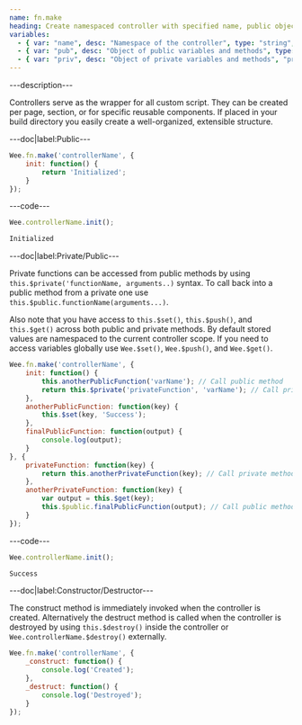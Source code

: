 ```yaml
---
name: fn.make
heading: Create namespaced controller with specified name, public object, and optional private object
variables:
  - { var: "name", desc: "Namespace of the controller", type: "string", req: true }
  - { var: "pub", desc: "Object of public variables and methods", type: "object", req: true }
  - { var: "priv", desc: "Object of private variables and methods", "priv", type: "object" }
---
```


---description---

Controllers serve as the wrapper for all custom script. They can be created per page, section, or for specific reusable components. If placed in your build directory you easily create a well-organized, extensible structure.

---doc|label:Public---

```javascript
Wee.fn.make('controllerName', {
	init: function() {
		return 'Initialized';
	}
});
```

---code---

```javascript
Wee.controllerName.init();
```

```javascript
Initialized
```

---doc|label:Private/Public---

Private functions can be accessed from public methods by using ```this.$private('functionName, arguments..)``` syntax. To call back into a public method from a private one use ```this.$public.functionName(arguments...)```.

Also note that you have access to ```this.$set()```, ```this.$push()```, and ```this.$get()``` across both public and private methods. By default stored values are namespaced to the current controller scope. If you need to access variables globally use ```Wee.$set()```, ```Wee.$push()```, and ```Wee.$get()```.

```javascript
Wee.fn.make('controllerName', {
	init: function() {
		this.anotherPublicFunction('varName'); // Call public method
		return this.$private('privateFunction', 'varName'); // Call private method
	},
	anotherPublicFunction: function(key) {
		this.$set(key, 'Success');
	},
	finalPublicFunction: function(output) {
		console.log(output);
	}
}, {
	privateFunction: function(key) {
		return this.anotherPrivateFunction(key); // Call private method
	},
	anotherPrivateFunction: function(key) {
		var output = this.$get(key);
		this.$public.finalPublicFunction(output); // Call public method
	}
});
```

---code---

```javascript
Wee.controllerName.init();
```

```javascript
Success
```

---doc|label:Constructor/Destructor---

The construct method is immediately invoked when the controller is created. Alternatively the destruct method is called when the controller is destroyed by using ```this.$destroy()``` inside the controller or ```Wee.controllerName.$destroy()``` externally.

```javascript
Wee.fn.make('controllerName', {
	_construct: function() {
		console.log('Created');
	},
	_destruct: function() {
		console.log('Destroyed');
	}
});
```